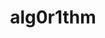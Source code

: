 ---
title: alg0r1thm
layout: default
modal-id: 5
img: alg0r1thm.jpg
alt: image-alt=
description: 
field: Blockchain
---